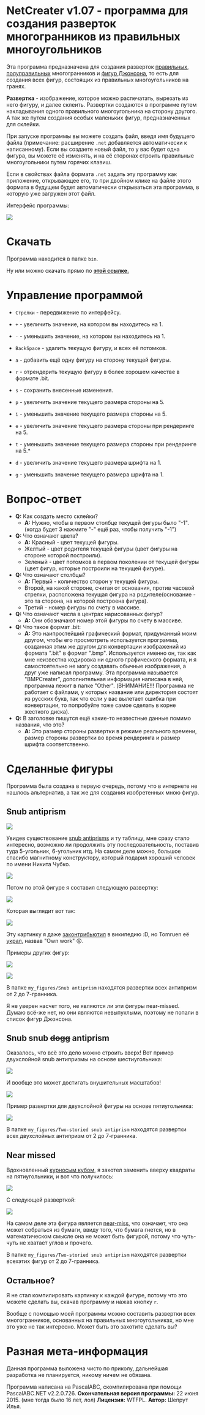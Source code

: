 # NetCreater v1.07 - программа для создания разверток многогранников из правильных многоугольников

Эта программа предназначена для создания разверток [правильных](https://ru.wikipedia.org/wiki/%D0%9F%D1%80%D0%B0%D0%B2%D0%B8%D0%BB%D1%8C%D0%BD%D1%8B%D0%B9_%D0%BC%D0%BD%D0%BE%D0%B3%D0%BE%D0%B3%D1%80%D0%B0%D0%BD%D0%BD%D0%B8%D0%BA), [полуправильных](https://ru.wikipedia.org/wiki/%D0%9F%D0%BE%D0%BB%D1%83%D0%BF%D1%80%D0%B0%D0%B2%D0%B8%D0%BB%D1%8C%D0%BD%D1%8B%D0%B9_%D0%BC%D0%BD%D0%BE%D0%B3%D0%BE%D0%B3%D1%80%D0%B0%D0%BD%D0%BD%D0%B8%D0%BA) многогранников и [фигур Джонсона](https://en.wikipedia.org/wiki/Johnson_solid), то есть для создания всех фигур, состоящих из правильных многоугольников на гранях.

**Развертка** - изображение, которое можно распечатать, вырезать из него фигуру, и далее склеить. Развертки создаются в программе путем накладывания одного правильного многоугольника на сторону другого. А так же путем создания особых маленьких фигур, предназначенных для склейки.

При запуске программы вы можете создать файл, введя имя будущего файла
(примечание: расширение `.net` добавляется автоматически к написанному). Если вы создаете новый файл, то у вас будет одна фигура, вы можете её изменять, и на её сторонах строить правильные многоугольники путем горячих клавиш.

Если в свойствах файла формата `.net` задать эту программу как приложение, открывающее его, то при двойном клике на файле этого формата в будущем будет автоматически открываться эта программа, в которую уже загружен этот файл.

Интерфейс программы:

![](img/interface.png)

# Скачать

Программа находится в папке `bin`.

Ну или можно скачать прямо по [**этой ссылке.**](https://github.com/optozorax/net-creater/raw/master/bin/NetCreater.exe)

# Управление программой

* `Стрелки` - передвижение по интерфейсу.
* `+` - увеличить значение, на котором вы находитесь на 1.
* `-` - уменьшить значение, на котором вы находитесь на 1.
* `BackSpace` - удалить текущую фигуру, и всех её потомков.
* `a` - добавить ещё одну фигуру на сторону текущей фигуры.
* `r` - отрендерить текущую фигуру в более хорошем качестве в формате .bit.
* `s` - сохранить внесенные изменения.

* `p` - увеличить значение текущего размера стороны на 5.
* `i` - уменьшить значение текущего размера стороны на 5.

* `e` - увеличить значение текущего размера стороны при рендеринге на 5.
* `t` - уменьшить значение текущего размера стороны при рендеринге на 5.* 

* `d` - увеличить значение текущего размера шрифта на 1.
* `g` - уменьшить значение текущего размера шрифта на 1.	

# Вопрос-ответ

* **Q:** Как создать место склейки? 
	* **A:** Нужно, чтобы в первом столбце текущей фигуры было "-1".(когда будет 3 нажмите "-" ещё раз, чтобы получить "-1")
* **Q:** Что означают цвета?
	* **A:** Красный - цвет текущей фигуры.
	* Желтый - цвет родителя текущей фигуры (цвет фигуры на стороне которой построили).
	* Зеленый - цвет потомков в первом поколении от текущей фигуры (цвет фигур, которые построили на текущей фигуре).
* **Q:** Что означают столбцы?
	* **A:** Первый - количество сторон у текущей фигуры.
	* Второй, на какой стороне, считая от основания, против часовой стрелки, расположена текущая фигура на родителе(основание - это та сторона, на которой построена фигура).
	* Третий - номер фигуры по счету в массиве.
* **Q:** Что означают числа в центрах нарисованных фигур?
	* **A:** Они обозначают номер этой фигуры по счету в массиве.
* **Q:** Что такое формат .bit: 
	* **A:** Это наипростейший графический формат, придуманный моим другом, чтобы его просмотреть используется программа, созданная этим же другом для конвертации изображений из формата ".bit" в формат ".bmp". Используется именно он, так как мне неизвестна кодировка ни одного графического формата, и я самостоятельно не могу создавать обычные изображения, а друг уже написал программу. Эта программа называется "BMPCreater", дополнительная информация написана в ней, программа лежит в папке "Other". (ВНИМАНИЕ!!! Программа не работает с файлами, у которых название или директория состоят из русских букв, так что если у вас вылетает ошибка при конвертации, то попробуйте тоже самое сделать в корне жесткого диска).
* **Q:** В заголовке пишутся ещё какие-то незвестные данные помимо названия, что это?
	* **A:** Это размер стороны развертки в режиме реального времени, размер стороны развертки во время рендеринга и размер шрифта соответственно.

# Сделанные фигуры

Программа была создана в первую очередь, потому что в интернете не нашлось альтернатив, а так же для создания изобретенных мною фигур.

## Snub antiprism

![](Sqare_Snub_antiprism.png)

Увидев существование [snub antiprisms](https://en.wikipedia.org/wiki/Johnson_solid#Snub_antiprisms) и ту таблицу, мне сразу стало интересно, возможно ли продолжить эту последовательность, поставив туда 5-угольник, 6-угольник итд. На самом деле можно, большое спасибо магнитному конструктору, который подарил хороший человек по имени Никита Чубко.

![](img/photo_5.jpg)

Потом по этой фигуре я составил следующую развертку:

![](img/Snub_5_pentagonal_antiprism.Net.png)

Которая выглядит вот так:

![](pentagonal_snub_antiprism.png)

Эту картинку я даже [законтрибьютил](https://commons.wikimedia.org/wiki/File:Snub_Pentagonal_antiprism.png) в википедию :D, но Tomruen её [украл](https://commons.wikimedia.org/wiki/File:Snub_pentagonal_antiprism.png), назвав "Own work" 😡.

Примеры других фигур:

![](img/hexagonal_snub_antiprism.png)

![](septagonal_snub_antiprism.png)

В папке `my_figures/Snub antiprism` находятся развертки всех антипризм от 2 до 7-гранника.

Я не уверен насчет того, не являются ли эти фигуры near-missed. Думаю всё-же нет, но они являются невыпуклыми, поэтому не попали в список фигур Джонсона.

## Snub snub ~~dogg~~ antiprism

Оказалось, что всё это дело можно строить вверх! Вот пример двухслойной snub антипризмы на основе шестиугольника:

![](img/photo_6_2.jpg)

И вообще это может достигать внушительных масштабов!

![](img/photo_6_big.jpg)

Пример развертки для двухслойной фигуры на основе пятиугольника:

![](Two-storied_snub_5_pentagonal_antiprism.net.png)

В папке `my_figures/Two-storied snub antiprism` находятся развертки всех двухслойных антипризм от 2 до 7-гранника.

## Near missed

Вдохновленный [курносым кубом](https://ru.wikipedia.org/wiki/%D0%9A%D1%83%D1%80%D0%BD%D0%BE%D1%81%D1%8B%D0%B9_%D0%BA%D1%83%D0%B1), я захотел заменить вверху квадраты на пятиугольники, и вот что получилось:

![](j93_near-missed.png)

С следующей разверткой:

![](Advanced_snub_5_pentagonal_antiprism.Net.png)

На самом деле эта фигура является [near-miss](https://en.wikipedia.org/wiki/Near-miss_Johnson_solid), что означает, что она может собраться из бумаги, ввиду того, что бумага гнется, но в математическом смысле она не может быть фигурой, потому что чуть-чуть не хватает углов и прочего.

В папке `my_figures/Two-storied snub antiprism` находятся развертки всехэтих фигур от 2 до 7-гранника.

## Остальное? 

Я не стал компилировать картинку к каждой фигуре, потому что это можете сделать вы, скачав программу и нажав кнопку `r`.

Вообще с помощью моей программы можно составить развертки всех многогранников, основанных на правильных многоугольниках, но мне это уже не так интересно. Может быть это захотите сделать вы?

# Разная мета-информация

Данная программа выложена чисто по приколу, дальнейшая разработка не планируется, никому ничем не обязана.

Программа написана на PascalABC, скомпилирована при помощи PascalABC.NET v2.2.0.726.
**Окончательная версия программы:** 22 июня 2015. (мне тогда было 16 лет, лол)
**Лицензия:** WTFPL.
**Автор:** Шепрут Илья.
